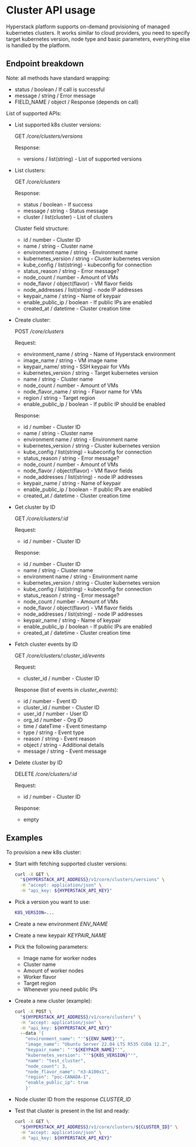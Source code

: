 # Cluster API usage

Hyperstack platform supports on-demand provisioning of managed kubernetes clusters. It works similar to cloud providers, you need to specify target kubernetes version, node type and basic parameters, everything else is handled by the platform.

## Endpoint breakdown

Note: all methods have standard wrapping:
* status / boolean / If call is successful
* message / string / Error message
* FIELD_NAME / object / Response (depends on call)

List of supported APIs:

* List supported k8s cluster versions:
  
  GET */core/clusters/versions*
  
  Response:
  * versions / list(string) - List of supported versions

* List clusters:
  
  GET */core/clusters*
  
  Response:
  * status / boolean - If success
  * message / string - Status message
  * cluster / list(cluster) - List of clusters
  
  Cluster field structure:
  * id / number - Cluster ID
  * name / string - Cluster name
  * environment name / string - Environment name
  * kubernetes_version / string - Cluster kubernetes version
  * kube_config / list(string) - kubeconfig for connection
  * status_reason / string - Error message?
  * node_count / number - Amount of VMs
  * node_flavor / object(flavor) - VM flavor fields
  * node_addresses / list(string) - node IP addresses
  * keypair_name / string - Name of keypair
  * enable_public_ip / boolean - If public IPs are enabled
  * created_at / datetime - Cluster creation time

* Create cluster:

  POST */core/clusters*

  Request:
    * environment_name / string - Name of Hyperstack environment
    * image_name / string - VM image name
    * keypair_name/ string - SSH keypair for VMs
    * kubernetes_version / string - Target kubernetes version
    * name / string  - Cluster name
    * node_count / number - Amount of VMs
    * node_flavor_name / string - Flavor name for VMs
    * region / string  - Target region
    * enable_public_ip / boolean - If public IP should be enabled

  Response:
    * id / number - Cluster ID
    * name / string - Cluster name
    * environment name / string - Environment name
    * kubernetes_version / string - Cluster kubernetes version
    * kube_config / list(string) - kubeconfig for connection
    * status_reason / string - Error message?
    * node_count / number - Amount of VMs
    * node_flavor / object(flavor) - VM flavor fields
    * node_addresses / list(string) - node IP addresses
    * keypair_name / string - Name of keypair
    * enable_public_ip / boolean - If public IPs are enabled
    * created_at / datetime - Cluster creation time

* Get cluster by ID

  GET */core/clusters/:id*

  Request:
    * id / number - Cluster ID

  Response:
    * id / number - Cluster ID
    * name / string - Cluster name
    * environment name / string - Environment name
    * kubernetes_version / string - Cluster kubernetes version
    * kube_config / list(string) - kubeconfig for connection
    * status_reason / string - Error message?
    * node_count / number - Amount of VMs
    * node_flavor / object(flavor) - VM flavor fields
    * node_addresses / list(string) - node IP addresses
    * keypair_name / string - Name of keypair
    * enable_public_ip / boolean - If public IPs are enabled
    * created_at / datetime - Cluster creation time

* Fetch cluster events by ID

  GET */core/clusters/:cluster_id/events*

  Request:
    * cluster_id / number - Cluster ID

  Response (list of events in *cluster_events*):
    * id / number - Event ID
    * cluster_id / number - Cluster ID
    * user_id / number - User ID
    * org_id / number - Org ID
    * time / dateTime - Event timestamp
    * type / string - Event type
    * reason / string - Event reason
    * object / string - Additional details
    * message / string - Event message

* Delete cluster by ID

  DELETE */core/clusters/:id*

  Request:
    * id / number - Cluster ID

  Response:
    * empty

## Examples

To provision a new k8s cluster:

* Start with fetching supported cluster versions:
  ````bash
  curl -X GET \
    "${HYPERSTACK_API_ADDRESS}/v1/core/clusters/versions" \
    -H "accept: application/json" \
    -H "api_key: ${HYPERSTACK_API_KEY}"
  ````
  
* Pick a version you want to use:
  ````bash
  K8S_VERSION=...
  ````
* Create a new environment *ENV_NAME*
* Create a new keypair *KEYPAIR_NAME*
* Pick the following parameters:
  * Image name for worker nodes
  * Cluster name
  * Amount of worker nodes
  * Worker flavor
  * Target region
  * Whenever you need public IPs
* Create a new cluster (example):
  ````bash
  curl -X POST \
    "${HYPERSTACK_API_ADDRESS}/v1/core/clusters" \
    -H "accept: application/json" \
    -H "api_key: ${HYPERSTACK_API_KEY}"
    --data '{
      "environment_name": "'"${ENV_NAME}"'",
      "image_name": "Ubuntu Server 22.04 LTS R535 CUDA 12.2",
      "keypair_name": "'"${KEYPAIR_NAME}"'",
      "kubernetes_version": "'"${K8S_VERSION}"'",
      "name": "test_cluster",
      "node_count": 3,
      "node_flavor_name": "n3-A100x1",
      "region": "poc-CANADA-1",
      "enable_public_ip": true
      }'
  ````
* Node cluster ID from the response *CLUSTER_ID*
* Test that cluster is present in the list and ready:
  ````bash
  curl -X GET \
    "${HYPERSTACK_API_ADDRESS}/v1/core/clusters/${CLUSTER_ID}" \
    -H "accept: application/json" \
    -H "api_key: ${HYPERSTACK_API_KEY}"
  ````
